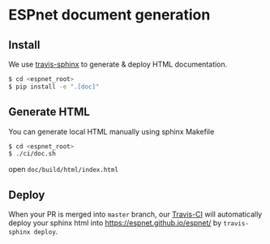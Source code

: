 # ESPnet document generation

## Install

We use [travis-sphinx](https://github.com/Syntaf/travis-sphinx) to generate & deploy HTML documentation.

```sh
$ cd <espnet_root>
$ pip install -e ".[doc]"
```

## Generate HTML

You can generate local HTML manually using sphinx Makefile

```sh
$ cd <espnet_root>
$ ./ci/doc.sh
```

open `doc/build/html/index.html`

## Deploy

When your PR is merged into `master` branch, our [Travis-CI](https://github.com/espnet/espnet/blob/master/.travis.yml) will automatically deploy your sphinx html into https://espnet.github.io/espnet/ by `travis-sphinx deploy`.
